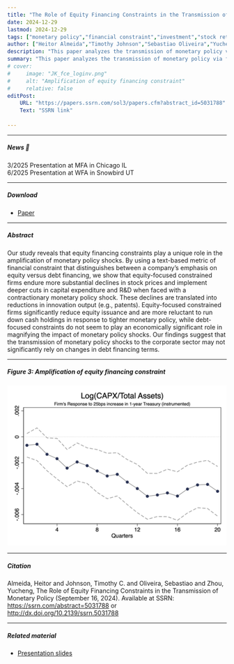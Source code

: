 ```yaml
---
title: "The Role of Equity Financing Constraints in the Transmission of Monetary Policy" 
date: 2024-12-29
lastmod: 2024-12-29
tags: ["monetary policy","financial constraint","investment","stock return"]
author: ["Heitor Almeida","Timothy Johnson","Sebastiao Oliveira","Yucheng Zhou"]
description: "This paper analyzes the transmission of monetary policy via financing constraint in equity market to firm investment and stock returns." 
summary: "This paper analyzes the transmission of monetary policy via financing constraint in equity market to firm investment and stock returns." 
# cover:
#     image: "JK_fce_loginv.png"
#     alt: "Amplification of equity financing constraint"
#     relative: false
editPost:
    URL: "https://papers.ssrn.com/sol3/papers.cfm?abstract_id=5031788"
    Text: "SSRN link"

---
```


---

##### News 📣

3/2025 Presentation at MFA in Chicago IL \
6/2025 Presentation at WFA in Snowbird UT<br>

---

##### Download

+ [Paper](mpfc.pdf)

---

##### Abstract

Our study reveals that equity financing constraints play a unique role in the amplification of monetary policy shocks. By using a text-based metric of financial constraint that distinguishes between a company’s emphasis on equity versus debt financing, we show that equity-focused constrained firms endure more substantial declines in stock prices and implement deeper cuts in capital expenditure and R\&D when faced with a contractionary monetary policy shock. These declines are translated into reductions in innovation output (e.g., patents). Equity-focused constrained firms significantly reduce equity issuance and are more reluctant to run down cash holdings in response to tighter monetary policy, while debt-focused constraints do not seem to play an economically significant role in magnifying the impact of monetary policy shocks. Our findings suggest that the transmission of monetary policy shocks to the corporate sector may not significantly rely on changes in debt financing terms.

---

##### Figure 3: Amplification of equity financing constraint

![](JK_fce_loginv.png)

---

##### Citation

Almeida, Heitor and Johnson, Timothy C. and Oliveira, Sebastiao and Zhou, Yucheng, The Role of Equity Financing Constraints in the Transmission of Monetary Policy (September 16, 2024). Available at SSRN: https://ssrn.com/abstract=5031788 or http://dx.doi.org/10.2139/ssrn.5031788


---

##### Related material

+ [Presentation slides](uiuc_11-12-2024.pdf)
